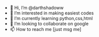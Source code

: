 - 👋 Hi, I’m @darthshadoww
- 👀 I’m interested in making easiest codes
- 🌱 I’m currently learning python,css,html
- 💞️ I’m looking to collaborate on google
- 📫 How to reach me [just msg me] 

<!---
darthshadoww/darthshadoww is a ✨ special ✨ repository because its `README.md` (this file) appears on your GitHub profile.
You can click the Preview link to take a look at your changes.
--->
